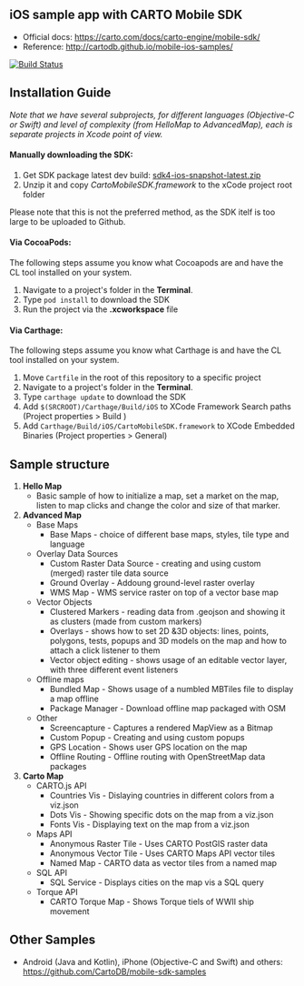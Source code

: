 ## iOS sample app with CARTO Mobile SDK

* Official docs: https://carto.com/docs/carto-engine/mobile-sdk/
* Reference: http://cartodb.github.io/mobile-ios-samples/

[![Build Status](https://travis-ci.org/CartoDB/mobile-ios-samples.svg?branch=master)](https://travis-ci.org/CartoDB/mobile-ios-samples)

## Installation Guide
  
*Note that we have several subprojects, for different languages (Objective-C or Swift) and level of complexity (from HelloMap to AdvancedMap), each is separate projects in Xcode point of view.*
  
#### Manually downloading the SDK:

  1. Get SDK package latest dev build: [sdk4-ios-snapshot-latest.zip](https://nutifront.s3.amazonaws.com/sdk_snapshots/sdk4-ios-snapshot-latest.zip)
  1. Unzip it and copy *CartoMobileSDK.framework*  to the xCode project root folder

Please note that this is not the preferred method, as the SDK itelf is too large to be uploaded to Github.

#### Via CocoaPods:

The following steps assume you know what Cocoapods are and have the CL tool installed on your system.

  1. Navigate to a project's folder in the **Terminal**.
  2. Type `pod install` to download the SDK 
  3. Run the project via the **.xcworkspace** file

#### Via Carthage:

The following steps assume you know what Carthage is and have the CL tool installed on your system.

 1. Move `Cartfile` in the root of this repository to a specific project
 2. Navigate to a project's folder in the **Terminal**.
 3. Type `carthage update` to download the SDK 
 2. Add `$(SRCROOT)/Carthage/Build/iOS` to XCode Framework Search paths (Project properties > Build )
 3. Add `Carthage/Build/iOS/CartoMobileSDK.framework` to XCode Embedded Binaries (Project properties > General)

	
## Sample structure

1. **Hello Map**
    * Basic sample of how to initialize a map, set a market on the map, listen to map clicks and change the color and size of that marker.
2. **Advanced Map**
    * Base Maps
      * Base Maps - choice of different base maps, styles, tile type and language
    * Overlay Data Sources
        * Custom Raster Data Source - creating and using custom (merged) raster tile data source
        * Ground Overlay - Addoung ground-level raster overlay
        * WMS Map - WMS service raster on top of a vector base map
    * Vector Objects
        * Clustered Markers - reading data from .geojson and showing it as clusters (made from custom markers)
        * Overlays - shows how to set 2D &3D objects: lines, points, polygons, tests, popups and 3D models on the map and how to attach a click listener to them
        * Vector object editing - shows usage of an editable vector layer, with three different event listeners
    * Offline maps
        * Bundled Map - Shows usage of a numbled MBTiles file to display a map offline
        * Package Manager - Download offline map packaged with OSM
    *   Other
        *  Screencapture - Captures a rendered MapView as a Bitmap
        *  Custom Popup - Creating and using custom popups
        *  GPS Location - Shows user GPS location on the map
        *  Offline Routing - Offline routing with OpenStreetMap data packages
3. **Carto Map**
    * CARTO.js API
        * Countries Vis - Dislaying countries in different colors from a viz.json
        * Dots Vis - Showing specific dots on the map from a viz.json
        * Fonts Vis - Displaying text on the map from a viz.json
    * Maps API
        * Anonymous Raster Tile - Uses CARTO PostGIS raster data
        * Anonymous Vector Tile - Uses CARTO Maps API vector tiles
        * Named Map - CARTO data as vector tiles from a named map
    * SQL API
        *  SQL Service - Displays cities on the map vis a SQL query
    *  Torque API
        *  CARTO Torque Map - Shows Torque tiels of WWII ship movement

## Other Samples

* Android (Java and Kotlin), iPhone (Objective-C and Swift) and others: https://github.com/CartoDB/mobile-sdk-samples
